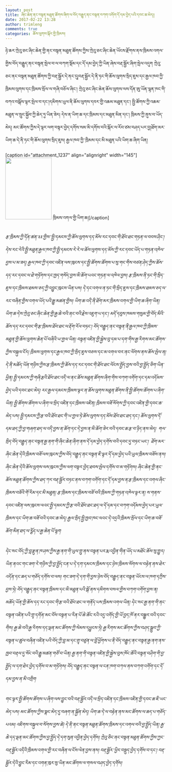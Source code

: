```yaml
---
layout: post
title: ཞིང་ཆེན་ནང་བསྟན་མཐུན་ཚོགས་ཞིག་ལ་བོད་བརྒྱུད་ནང་བསྟན་བཀག་འགོག་དོ་དམ་བྱེད་པའི་དབང་ཆ་མེད།།
date: 2017-02-22 13:28
author: trimleng
comments: true
categories: ཆོས་ལུགས་སྐོར་གྱི་ཁྲིམས།
---
```

ཉེ་ཆར་ཀྲེའུ་ཅང་ཞིང་ཆེན་གྱི་ནང་བསྟན་མཐུན་ཚོགས་ཀྱིས་ཀྲེའུ་ཅང་ཞིང་ཆེན་ཡོངས་རྫོགས་ནས་ཁྲིམས་འགལ་གྱིས་བོད་བརྒྱུད་ནང་བསྟན་སྤེལ་བ་ལ་བཀག་སྡོམ་དང་དོ་དམ་བྱེད་ཀྱི་ཡིན་ཞེས་བརྡ་སྦྱོར་ཞིག་སྤེལ་འདུག ཀྲེའུ་ཅང་ནང་བསྟན་མཐུན་ཚོགས་ཀྱི་བརྡ་སྦྱོར་དེ་ནང་དུ།<!--more-->བརྡ་སྦྱོར་དེ་ནི་ཏང་གི་ཆོས་ལུགས་སྲིད་ཇུས་དང་རྒྱལ་ཁབ་ཀྱི་ཁྲིམས་ལུགས་དང་ཁྲིམས་སྲོལ་ལ་གཞི་བཅོལ་ཞིང་། ཀྲེའུ་ཅང་ཞིང་ཆེན་ཆོས་ལུགས་ལས་དོན་ཨུ་ཡོན་ལྷན་ཁང་གི་བཀའ་བསྒོས་ལྟར་སྤེལ་བ་དང་།དམིགས་ཡུལ་ནི་ཆོས་ལུགས་དབར་གྱི་འཆམ་མཐུན་དང་། སྤྱི་ཚོགས་ཀྱི་འཆམ་མཐུན་ལ་སྲུང་སྐྱོབ་ཀྱི་ཆེད་ཏུ་ཡིན་ཟེར། དེས་ན་ཡིག་ཆ་དང་ཁྲིམས་དང་མཐུན་མིན་དང་། ཁྲིམས་ཀྱི་ནུས་བ་ཡོད་མེད། མང་ཚོགས་ཀྱིས་དེ་ལྟར་ལག་བསྟར་བྱེད་དགོས་སམ་མི་དགོས་བའི་སྐོར་ལ་རོབ་ཙམ་བཤད་པར་བྱ།ཐོག་མར་ཡིག་ཆ་དེ་ནི་ཏང་གི་ཆོས་ལུགས་སྲིད་ཇུས། རྒྱལ་ཁབ་ཀྱི་་ཁྲིམས་དང་མི་མཐུན་པའི་ཡིག་ཆ་ཞིག་ཡིན།

[caption id="attachment_1237" align="alignright" width="145"]<img class="wp-image-1237" src="http://trimleng.cn/wp-content/uploads/2017/02/རྒྱ་ནག་ཆོས་གྲོས་ཡིག་ཆ-225x300.jpeg" width="145" height="193" /> ཁྲིམས་འགལ་གྱི་ཡིག་ཆ།[/caption]
<h5 style="text-align: left;"><span style="font-weight: 400;">རྩ་ཁྲིམས་ཀྱི་དོན་ཚན་༣༣་གྱིས་་སྤྱི་དམངས་ཀྱི་ཆོས་ལུགས་དད་མོས་རང་དབང་གི་ཐོབ་ཐང་གཏན་ལ་བབས་ཤིང་། དེས་རང་རེའི་སྤྱི་མཐུན་རྒྱལ་ཁབ་ཀྱི་སྤྱི་དམངས་རེ་རེ་ལ་ཆོས་ལུགས་དད་མོས་ཀྱི་རང་དབང་ཡོད་པ་གཏན་འཁེལ་བྱས་པ་མ་ཟད། རྒྱལ་ཁབ་ཀྱི་དབང་འཛིན་ལས་ཁུངས་དང་སྤྱི་ཚོགས་ཚོགས་པ་སུ་གང་གིས་བཙན་ཤེད་ཀྱིས་ཆོས་དད་རང་དབང་ལ་ཐེ་གཏོགས་དང་ཁྱད་གསོད་བྱས་མི་ཆོག་པའང་གཏན་ལ་འཁེལ་བྱས། རྩ་ཁྲིམས་ནི་ཏང་གི་སྲིད་ཇུས་དང་ཁྲིམས་ཐམས་ཅད་ཀྱི་འབྱུང་ཁུངས་ཡིན་པས། དེ་དང་འགལ་ན་ཏང་གི་སྲིད་ཇུས་དང་ཁྲིམས་ཐམས་ཅད་ལ་རང་བཞིན་གྱིས་འགལ་ཡོད་པའི་རྒྱུ་མཚན་གྱིས། ཡིག་ཆ་འདི་ནི་ཐོག་མར་ཁྲིམས་འགལ་གྱི་ཡིག་ཆ་ཞིག་ཡིན། ཡིག་ཆ་དེས་ཀྲེའུ་ཅང་ཞིང་ཆེན་གྱི་རྒྱ་ཆེ་བའི་ནང་བའི་རྗེས་འཇུག་པ་དང་། མདོ་དབུས་ཁམས་གསུམ་གྱི་བོད་མིའི་ཆོས་དད་རང་དབང་གི་རྩ་ཁྲིམས་ཐོབ་ཐང་ལ་རྡོག་རོལ་བཏང་། བོད་བརྒྱུད་ནང་བསྟན་ནི་རྒྱལ་ཁབ་ཀྱི་ཁྲིམས་མཐུན་གྱི་ཆོས་ལུགས་ཆེན་པོ་བཞིའི་ཡ་གྱལ་ཡིན། བསྟན་འཛིན་གྱི་སྐྱེས་བུ་དམ་པ་དག་གིས་རྒྱ་རིགས་མང་ཚོགས་ཀྱིས་བསྐུལ་ངོར། ཁྲིམས་ལུགས་དང་རྒྱལ་ཁབ་ཀྱི་སྲིད་ཇུས་བཅས་དང་མ་འགལ་བར་ནང་ལོགས་ནས་ཆོས་སྤེལ་ན། དེ་ནི་མཆོད་ཡོན་གཉིས་ཀྱིས་རྩ་ཁྲིམས་ཀྱི་ཆོས་དད་རང་དབང་གི་ཐོབ་ཐང་ལོངས་སྤྱོད་བྱས་བའི་བྱ་སྤྱོད་ཅིག་ཡིན་ཕྱིན། སྤྱི་དམངས་ཀྱི་གཞི་རྩའི་ཐོབ་ཐང་འདི་ལ་ནང་ཆོས་མཐུན་ཚོགས་ཞིག་གིས་བཀག་འགོག་དང་དམ་འདོམས་བྱེད་པའི་དབང་ཐང་མེད། རང་རྒྱལ་དམངས་ཁྲིམས་ལྟར་ན་ཆོས་ལུགས་མཐུན་ཚོགས་ནི་སྤྱི་ཚོགས་ཚོགས་པ་ཞིག་ཡིན། སྤྱི་ཚོགས་ཚོགས་པ་ཞིག་ལ་སྲིད་འཛིན་དང་ཁྲིམས་འཛིན། ཁྲིམས་བཟོ་སོགས་ཀྱི་དབང་འཛིན་གྱི་དབང་ཆ་མེད་པས། སྤྱི་དམངས་ཀྱི་རྩ་བའི་ཐོབ་ཐང་གི་ཡ་གྱལ་ཏེ་ཆོས་ལུགས་དད་མོས་ཐོབ་ཐང་ཐད་དང་། ཆོས་ལུགས་དོ་དམ་ཐད་ཀྱི་བྱ་གཞག་ཐད་ལ་འདི་བྱས་ན་ཆོག་དང་དེ་བྱས་ན་མི་ཆོག་ཟེར་བའི་དབང་ཆ་རྩ་བ་ཉིད་ནས་མེད།  གལ་སྲིད་བོད་བརྒྱུད་ནང་བསྟན་རྒྱ་ནག་གི་ཞིང་ཆེན་ཞིག་ནས་དོ་དམ་བྱེད་དགོས་བའི་དབང་དུ་བཏང་ཡང་།  ཐོག་མར་ཞིང་ཆེན་དེའི་ཁྲིམས་བཟོ་ལས་ཁུངས་ཀྱིས་བོད་བརྒྱུད་ནང་བསྟན་ཇི་ལྟར་དོ་དམ་བྱེད་པའི་ཡུལ་ཁྲིམས་བཟོས་ནས། ཞིང་ཆེན་དེའི་ཆོས་ལུགས་ལས་ཁུངས་ཀྱིས་ལག་བསྟར་བྱེད་ཐབས་སྤེལ་དགོས་བ་མ་གཏོགས། ཞིང་ཆེན་གྱི་ནང་ཆོས་མཐུན་ཚོགས་ཀྱིས་ཐད་ཀར་བརྡ་སྦྱོར་བཏང་ནས་བཀག་འགོག་དང་དོ་དམ་བྱས་ན་རྩ་ཁྲིམས་དང་འགལ་ཞིང་ཁྲིམས་བཟོའི་གོ་རིམ་དང་མི་མཐུན། རྩ་ཁྲིམས་དང་ཁྲིམས་བཟོ་བའི་ཁྲིམས་ཀྱི་གཏན་འཁེལ་ལྟར་ན། ས་གནས་དབང་འཛིན་ལས་ཁུངས་ལའང་སྤྱི་དམངས་ཀྱི་རྩ་བའི་ཐོབ་ཐང་ཐད་ལ་དོ་དམ་དང་བཀག་འདོམས་བྱེད་པར་ཡུལ་ཁྲིམས་དང་ཡིག་ཆ་བཟོ་བའི་དབང་ཆ་མེད། </span><span style="font-weight: 400;">རྒྱལ་སྲིད་སྤྱི་ཁྱབ་ཁང་ལའང་དེ་འདྲའི་ཁྲིམས་སྲོལ་དང་ཡིག་ཆ་བཟོ་ཆོག་མིན་ཐད་ལ་ཪྩོད་པ་རྒྱ་ཆེན་པོ་ལྷག</span></h5>
<h5><span style="font-weight: 400;">དེང་སང་བོད་ཀྱི་བླ་རྫུན་ཁ་ཤས་ཀྱིས་རྒྱ་ནག་གི་ཡུལ་གྲུ་ནས་བསྟན་པར་རྨ་འབྱིན་གིན་ཡོད་པ་མཐོང་ཆོས་སུ་གྱུར། ཡིན་ནའང་གང་ཟག་རེ་གཉིས་ཀྱི་བྱ་སྤྱོད་ངན་པ་དེ་དག་དམངས་ཁྲིམས་དང་ཉེས་ཁྲིམས་སོགས་ལ་བརྟེན་ནས་ཐེར་འདོན་དང་ཆད་པ་གཅོད་དགོས་བ་ལས། གང་ཟག་དེ་དག་གི་བྱས་ཉེས་བོད་བརྒྱུད་ནང་བསྟན་ཡོངས་ལ་ཁག་དཀྲིས་བྱས་ཏེ། བོད་བརྒྱུད་ནང་བསྟན་ཁྲིམས་དང་མི་མཐུན་པའི་སྒོ་ནས་དམིགས་བསལ་གྱིས་བཀག་འགོག་བྱས་ན། མཆོད་ཡོན་གྱི་ཆོས་དད་རང་དབང་གི་རྩ་བའི་ཐོབ་ཐང་ལ་གནོད་པས་ཁྲིམས་འགལ་ཡིན། དེང་སང་རྒྱ་ནག་གི་ནང་བསྟན་འཛིན་པའི་གྲྭ་དགོན་མང་བོས་བསྟན་པ་རིན་པོ་ཆེ་ཚོང་རའི་འདུ་འགོད་གྱི་ཡོ་བྱད་ཁོ་ནར་བསྒྱུར་བའི་དབང་གིས། རྒྱ་ཆེ་བའི་རྒྱ་རིགས་དད་ལྡན་མང་ཚོགས་ཀྱི་སེམས་དཕྱུངས་ཏེ། རྒྱ་རིགས་མང་ཚོགས་ཀྱིས་བཤད་སྒྲུབ་ཀྱི་བསྟན་པ་ཚུལ་བཞིན་འཛིན་པའི་བོད་ཀྱི་བླ་མ་དང་གྲྭ་བཙུན་ལ་བློ་ཕྱོགས་པ་ནི་བོད་བརྒྱུད་ནང་བསྟན་རྒྱ་ནག་ནས་ཁྱབ་བརྡལ་དུ་སོང་བའི་རྒྱུ་མཚན་གཙོ་བ་ཡིན། རྒྱ་ནག་གི་བསྟན་འཛིན་གྱི་སྐྱེས་བུས་ཁོང་ཚོའི་བསྟན་བཤིག་གི་བྱ་སྤྱོད་ལ་དག་ཐེར་བྱེད་དགོས་བ་མ་གཏོགས། བོད་བརྒྱུད་ནང་བསྟན་ལ་ངན་ཁག་བཀལ་ནས་བཀག་འགོག་དང་དོ་དམ་བྱས་ན་མི་འགྲིག</span></h5>
<h5><span style="font-weight: 400;">གང་ལྟར་སྤྱི་ཚོགས་ཚོགས་པ་ཞིག་ལས་བྱུང་བའི་བརྡ་སྦྱོར་འདི་ལ་སྲིད་འཛིན་དང་ཁྲིམས་འཛིན་གྱི་དབང་ཆ་ཇི་ཡང་མེད་པས། མང་ཚོགས་ཀྱིས་སྣང་མེད་དུ་བཞག་ན་སྐྱོན་མེད། ཡིག་ཆ་དེ་ལ་བརྟེན་ནས་མང་ཚོགས་ལ་ཆད་པ་གཅོད་པའམ། འཇིགས་བསྐུལ་བ་སོགས་བྱས་ཚེ། དེ་ནི་ནང་བསྟན་མཐུན་ཚོགས་ཁྲིམས་དང་འགལ་བའི་བྱ་སྤྱོད་ཡིན། རྒྱ་ཆེ་དད་ལྡན་མང་ཚོགས་ཀྱིས་བྱ་སྤྱོད་དེ་དག་སུན་འབྱིན་བྱེད་དགོས། </span><span style="font-weight: 400;">ཀྲེའུ་ཅིང་ནང་བསྟན་མཐུན་ཚོགས་ཀྱིས་ཀྱང་བརྡ་སྦྱོར་འདིའི་ཁྲིམས་འགལ་གྱི་རང་བཞིན་ལ་ངོས་ལེན་བྱས་ནས། བརྡ་སྦྱོར་་ཕྱིར་བསྡུད་བྱེད་དགོས་བ་དང་། བརྡ་སྦྱོར་དེའི་བྱུང་རིམ་དང་འགན་ཁུར་སུ་ཡིན་མང་ཚོགས་ལ་གསལ་བཤད་བྱེད་དགོས།</span></h5>
